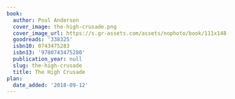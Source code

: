 ```yaml
---
book:
  author: Poul Anderson
  cover_image: the-high-crusade.png
  cover_image_url: https://s.gr-assets.com/assets/nophoto/book/111x148-bcc042a9c91a29c1d680899eff700a03.png
  goodreads: '338325'
  isbn10: 0743475283
  isbn13: '9780743475280'
  publication_year: null
  slug: the-high-crusade
  title: The High Crusade
plan:
  date_added: '2018-09-12'
---
```

